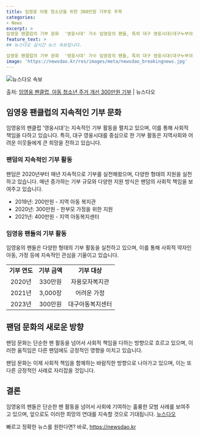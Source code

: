 ```yaml
---
title: 임영웅 아동 청소년을 위한 300만원 기부로 주목
categories:
- News
excerpt: >
임영웅 팬클럽의 기부 문화  '영웅시대' 가수 임영웅의 팬들, 특히 대구 영웅시대(대구누부야) 회원들은 지속…
feature_text: >
## 뉴스다오 실시간 뉴스 속보입니다.

임영웅 팬클럽의 기부 문화  '영웅시대' 가수 임영웅의 팬들, 특히 대구 영웅시대(대구누부야) 회원들은 지속…
image: 'https://newsdao.kr/res/images/meta/newsdao_breakingnews.jpg'
---
```


![뉴스다오 속보](https://newsdao.kr/res/images/meta/newsdao_breakingnews.jpg)

<p>출처: <a href="https://newsdao.kr/4493" rel="dofollow">임영웅 팬클럽, 아동 청소년 주거 개선 300만원 기부</a> | 뉴스다오</p>

<h2 data-ke-size="size26">임영웅 팬클럽의 지속적인 기부 문화</h2>
임영웅의 팬클럽 '영웅시대'는 지속적인 기부 활동을 펼치고 있으며, 이를 통해 사회적 책임을 다하고 있습니다. 특히, 대구 영웅시대를 중심으로 한 기부 활동은 지역사회와 어려운 이웃들에게 큰 희망을 전하고 있습니다.

<h3>팬덤의 지속적인 기부 활동</h3>
팬덤은 2020년부터 매년 지속적으로 기부를 실천해왔으며, 다양한 형태의 지원을 실천하고 있습니다. 매년 증가하는 기부 규모와 다양한 지원 방식은 팬덤의 사회적 책임을 보여주고 있습니다.

<ul>
  <li>2019년: 200만원 - 지역 아동 복지관</li>
  <li>2020년: 300만원 - 한부모 가정을 위한 지원</li>
  <li>2021년: 400만원 - 지역 아동복지센터</li>
</ul>

<h3>임영웅 팬들의 기부 활동</h3>
임영웅의 팬들은 다양한 형태의 기부 활동을 실천하고 있으며, 이를 통해 사회적 약자인 아동, 가정 등에 지속적인 관심을 기울이고 있습니다.

<table>
  <tr>
    <td style="text-align: center; height: 17px;"><b>기부 연도</b></td>
    <td style="text-align: center; height: 17px;"><b>기부 금액</b></td>
    <td style="text-align: center; height: 17px;"><b>기부 대상</b></td>
  </tr>
  <tr>
    <td style="text-align: center; height: 17px;">2020년</td>
    <td style="text-align: center; height: 17px;">330만원</td>
    <td style="text-align: center; height: 17px;">자용모자복지관</td>
  </tr>
  <tr>
    <td style="text-align: center; height: 17px;">2021년</td>
    <td style="text-align: center; height: 17px;">3,000장</td>
    <td style="text-align: center; height: 17px;">어려운 가정</td>
  </tr>
  <tr>
    <td style="text-align: center; height: 17px;">2023년</td>
    <td style="text-align: center; height: 17px;">300만원</td>
    <td style="text-align: center; height: 17px;">대구아동복지센터</td>
  </tr>
</table>

<h2 data-ke-size="size26">팬덤 문화의 새로운 방향</h2>
팬덤 문화는 단순한 팬 활동을 넘어서 사회적 책임을 다하는 방향으로 흐르고 있으며, 이러한 움직임은 다른 팬덤에도 긍정적인 영향을 미치고 있습니다.

<p data-ke-size="size16">팬덤 문화는 이제 사회적 책임을 함께하는 바람직한 방향으로 나아가고 있으며, 이는 또 다른 긍정적인 사례로 자리잡을 것입니다.</p>

<h2 data-ke-size="size26">결론</h2>
임영웅의 팬들은 단순한 팬 활동을 넘어서 사회에 기여하는 훌륭한 모범 사례를 보여주고 있으며, 앞으로도 이러한 희망의 연대를 지속할 것으로 기대됩니다. <a href="https://newsdao.kr/4493">뉴스다오</a> 

빠르고 정확한 뉴스를 원한다면? 바로, <a href="https://newsdao.kr" rel="dofollow">https://newsdao.kr</a>


    
